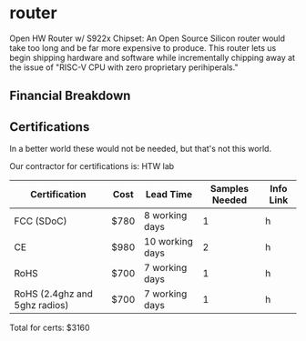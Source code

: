 # router

Open HW Router w/ S922x Chipset:  An Open Source Silicon router would take too long and be far more expensive to produce.  This router lets us begin shipping hardware and software while incrementally chipping away at the issue of "RISC-V CPU with zero proprietary perihiperals."


## Financial Breakdown


## Certifications
In a better world these would not be needed, but that's not this world.

Our contractor for certifications is: HTW lab

| Certification  | Cost  | Lead Time  | Samples Needed  | Info Link  |
|---|---|---|---|---|
| FCC (SDoC)  | $780  | 8 working days  | 1  | h  |
| CE  | $980  | 10 working days  | 2  | h  |
| RoHS  | $700  | 7 working days  | 1  | h  |
| RoHS (2.4ghz and 5ghz radios)  | $700  | 7 working days  | 1  | h  |

Total for certs: $3160


##
